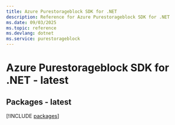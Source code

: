 ```yaml
---
title: Azure Purestorageblock SDK for .NET
description: Reference for Azure Purestorageblock SDK for .NET
ms.date: 09/03/2025
ms.topic: reference
ms.devlang: dotnet
ms.service: purestorageblock
---
```

# Azure Purestorageblock SDK for .NET - latest
## Packages - latest
[!INCLUDE [packages](purestorageblock-index.md)]